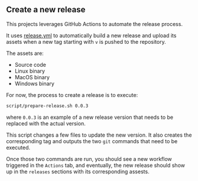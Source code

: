 ## Create a new release

This projects leverages GitHub Actions to automate the release process.

It uses [release.yml](https://github.com/juruen/rmapi/blob/master/.github/workflows/release.yml)
to automatically build a new release and upload its assets when a new tag starting with `v`
is pushed to the repository.

The assets are:

- Source code
- Linux binary
- MacOS binary
- Windows binary

For now, the process to create a release is to execute:

```sh
script/prepare-release.sh 0.0.3
```

where `0.0.3` is an example of a new release version that needs to be replaced with the actual version.

This script changes a few files to update  the new version. It also creates the corresponding tag and outputs
the two `git` commands that need to be executed.

Once those two commands are run, you should see a new workflow triggered in the `Actions` tab, and eventually,
the new release should show up in the `releases` sections  with its corresponding assests.
